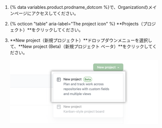 1. {% data variables.product.prodname_dotcom %}で、Organizationのメインページにアクセスしてください。
2. {% octicon "table" aria-label="The project icon" %} **Projects（プロジェクト）**をクリックしてください。
3. **New project（新規プロジェクト）**ドロップダウンメニューを選択して、**New project (Beta)（新規プロジェクト ベータ）**をクリックしてください。

   ![新規プロジェクト](/assets/images/help/issues/new_project_beta.png)
